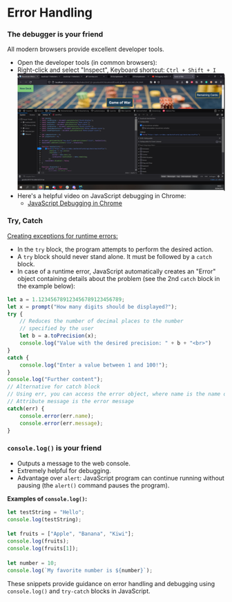 # Error Handling

### The debugger is your friend
All modern browsers provide excellent developer tools.
- Open the developer tools (in common browsers):
- Right-click and select "Inspect", Keyboard shortcut: `Ctrl + Shift + I`
![Debugger Screenshot](js_debugging.png)
- Here's a helpful video on JavaScript debugging in Chrome:
    - [JavaScript Debugging in Chrome](https://www.youtube.com/watch?v=H0XScE08hy8)

### Try, Catch
<u>Creating exceptions for runtime errors:</u>

- In the `try` block, the program attempts to perform the desired action.
- A `try` block should never stand alone. It must be followed by a `catch` block.
- In case of a runtime error, JavaScript automatically creates an "Error" object containing details about the problem (see the 2nd `catch` block in the example below):

```javascript
let a = 1.123456789123456789123456789;
let x = prompt("How many digits should be displayed?");
try {
    // Reduces the number of decimal places to the number
    // specified by the user
    let b = a.toPrecision(x);
    console.log("Value with the desired precision: " + b + "<br>")
}
catch {
    console.log("Enter a value between 1 and 100!");
}
console.log("Further content");
// Alternative for catch block
// Using err, you can access the error object, where name is the name of the error
// Attribute message is the error message
catch(err) {
    console.error(err.name);
    console.error(err.message);
}
```

### `console.log()` is your friend
* Outputs a message to the web console.
* Extremely helpful for debugging.
* Advantage over `alert`: JavaScript program can continue running without pausing (the `alert()` command pauses the program).

**Examples of `console.log()`:**

```javascript
let testString = "Hello";
console.log(testString);

let fruits = ["Apple", "Banana", "Kiwi"];
console.log(fruits);
console.log(fruits[1]);

let number = 10;
console.log(`My favorite number is ${number}`);
```

These snippets provide guidance on error handling and debugging using `console.log()` and `try-catch` blocks in JavaScript.
